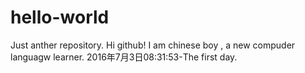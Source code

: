 # hello-world
Just anther  repository.
Hi github!
I am chinese boy , a new compuder languagw learner.
2016年7月3日08:31:53-The first day.
